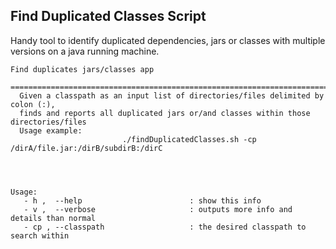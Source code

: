## Find Duplicated Classes Script

Handy tool to identify duplicated dependencies, jars or classes with multiple versions on a java running machine.

 ```
 Find duplicates jars/classes app
  ============================================================================================================
   Given a classpath as an input list of directories/files delimited by colon (:),
   finds and reports all duplicated jars or/and classes within those directories/files
   Usage example:
                          ./findDuplicatedClasses.sh -cp /dirA/file.jar:/dirB/subdirB:/dirC
                          
                          


 Usage:
    - h ,  --help                        : show this info
    - v ,  --verbose                     : outputs more info and details than normal
    - cp , --classpath                   : the desired classpath to search within
```
